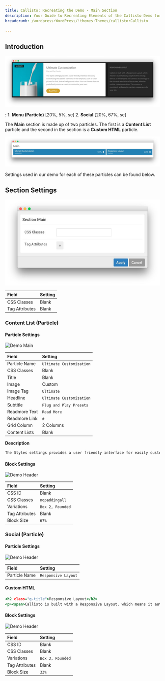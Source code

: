 ```yaml
---
title: Callisto: Recreating the Demo - Main Section
description: Your Guide to Recreating Elements of the Callisto Demo for WordPress
breadcrumb: /wordpress:WordPress/!themes:Themes/callisto:Callisto

---
```


## Introduction

![](assets/demo_main.jpeg)

:   1. **Menu (Particle)** [20%, 5%, se]
    2. **Social** [20%, 67%, se]

The **Main** section is made up of two particles. The first is a **Content List** particle and the second in the section is a **Custom HTML** particle.

![](assets/demo_main_lm.jpeg)

Settings used in our demo for each of these particles can be found below.

## Section Settings

![](assets/demo_main_settings.jpeg)

| Field          | Setting |
| :-----         | :-----  |
| CSS Classes    | Blank   |
| Tag Attributes | Blank   |

### Content List (Particle)

#### Particle Settings

![Demo Main](demo_main_1.jpeg)

| Field         | Setting                  |
| :-----        | :-----                   |
| Particle Name | `Ultimate Customization` |
| CSS Classes   | Blank                    |
| Title         | Blank                    |
| Image         | Custom                   |
| Image Tag     | `Ultimate`               |
| Headline      | `Ultimate Customization` |
| Subtitle      | `Plug and Play Presets`  |
| Readmore Text | `Read More`              |
| Readmore Link | `#`                      |
| Grid Column   | 2 Columns                |
| Content Lists | Blank                    |

**Description**
~~~ .html
The Styles settings provides a user friendly interface for easily customizing the stylistic elements of the theme, such as color pickers for link, font or background colors. You can choose from six predefined presets or create or customize your own.
~~~

#### Block Settings

![Demo Header](demo_main_2.jpeg)

| Field          | Setting          |
| :-----         | :-----           |
| CSS ID         | Blank            |
| CSS Classes    | `nopaddingall`   |
| Variations     | `Box 2, Rounded` |
| Tag Attributes | Blank            |
| Block Size     | `67%`            |

### Social (Particle)

#### Particle Settings

![Demo Header](demo_main_3.jpeg)

| Field         | Setting             |
| :-----        | :-----              |
| Particle Name | `Responsive Layout` |

#### Custom HTML
~~~ .html
<h2 class="g-title">Responsive Layout</h2>
<p><span>Callisto is built with a Responsive Layout, which means it automatically adapts to the viewing device, so will expand and contract accordingly to the size and resolution of the screen, whether mobile<span class="hidden-tablet">, tablet</span> or desktop. This ensures a consistent<span class="hidden-tablet">, and easy to maintain,</span> appearance for your site.</span></p>
~~~

#### Block Settings

![Demo Header](demo_main_4.jpeg)

| Field          | Setting          |
| :-----         | :-----           |
| CSS ID         | Blank            |
| CSS Classes    | Blank            |
| Variations     | `Box 3, Rounded` |
| Tag Attributes | Blank            |
| Block Size     | `33%`            |
